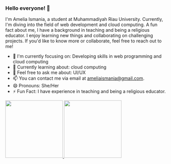 ### Hello everyone! 👋

I'm Amelia Ismania, a student at Muhammadiyah Riau University. Currently, I'm diving into the field of web development and cloud computing. A fun fact about me, I have a background in teaching and being a religious educator. I enjoy learning new things and collaborating on challenging projects. If you'd like to know more or collaborate, feel free to reach out to me!

- 🔭 I'm currently focusing on: Developing skills in web programming and cloud computing
- 🌱 Currently learning about: cloud computing
- 💬 Feel free to ask me about: UI/UX
- 📫 You can contact me via email at [ameliaismania@gmail.com](mailto:ameliaismania@gmail.com).
- 😄 Pronouns: She/Her
- ⚡ Fun Fact: I have experience in teaching and being a religious educator.

<p align="left">
<a href="https://github.com/amrewly">
  <img height="180em" src="https://github-readme-stats-eight-theta.vercel.app/api?username=penuliscode&show_icons=true&theme=algolia&include_all_commits=true&count_private=true"/>
  <img height="180em" src="https://github-readme-stats-eight-theta.vercel.app/api/top-langs/?username=penuliscode&layout=compact&theme=algolia"/>
</a>
</p>
